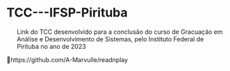# TCC---IFSP-Pirituba

<ul>Link do TCC desenvolvido para a conclusão do curso de Gracuação em Análise e Desenvolvimento de Sistemas, pelo Instituto Federal de Pirituba no ano de 2023</ul>
🔗https://github.com/A-Marvulle/readnplay
